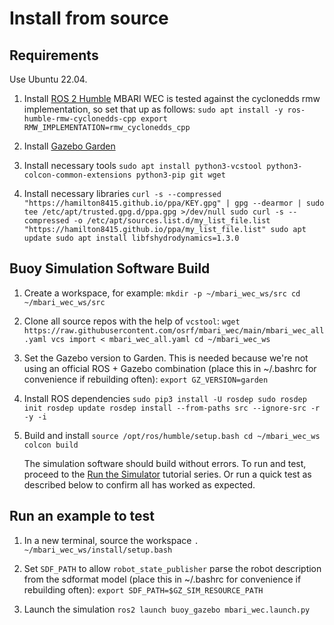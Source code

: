 # Install from source

## Requirements
Use Ubuntu 22.04.

1. Install [ROS 2 Humble](https://docs.ros.org/en/humble/index.html)
    MBARI WEC is tested against the cyclonedds rmw implementation, so set that up as follows:
        ```
        sudo apt install -y ros-humble-rmw-cyclonedds-cpp
        export RMW_IMPLEMENTATION=rmw_cyclonedds_cpp
        ```

2. Install [Gazebo Garden](https://gazebosim.org/docs/garden)

3. Install necessary tools
        ```
        sudo apt install python3-vcstool python3-colcon-common-extensions python3-pip git wget
        ```

4. Install necessary libraries
        ```
        curl -s --compressed "https://hamilton8415.github.io/ppa/KEY.gpg" | gpg --dearmor | sudo tee /etc/apt/trusted.gpg.d/ppa.gpg >/dev/null
        sudo curl -s --compressed -o /etc/apt/sources.list.d/my_list_file.list "https://hamilton8415.github.io/ppa/my_list_file.list"
        sudo apt update
        sudo apt install libfshydrodynamics=1.3.0
        ```


## Buoy Simulation Software Build

1. Create a workspace, for example:
        ```
        mkdir -p ~/mbari_wec_ws/src
        cd ~/mbari_wec_ws/src
        ```

2. Clone all source repos with the help of `vcstool`:
        ```
        wget https://raw.githubusercontent.com/osrf/mbari_wec/main/mbari_wec_all.yaml
        vcs import < mbari_wec_all.yaml
        cd ~/mbari_wec_ws
        ```

3. Set the Gazebo version to Garden. This is needed because we're not using an
   official ROS + Gazebo combination (place this in ~/.bashrc for convenience if rebuilding often):
        ```
        export GZ_VERSION=garden
        ```

4. Install ROS dependencies
        ```
        sudo pip3 install -U rosdep
        sudo rosdep init
        rosdep update
        rosdep install --from-paths src --ignore-src -r -y -i
        ```

5. Build and install
        ```
        source /opt/ros/humble/setup.bash
        cd ~/mbari_wec_ws
        colcon build
        ```

   The simulation software should build without errors.  To run and test, proceed to the
   [Run the Simulator](../../../tutorials/#running-the-simulator) tutorial series.  Or run a quick
   test as described below to confirm all has worked as expected.

## Run an example to test

1. In a new terminal, source the workspace
        ```
        . ~/mbari_wec_ws/install/setup.bash
        ```

1. Set `SDF_PATH` to allow `robot_state_publisher` parse the robot description
   from the sdformat model (place this in ~/.bashrc for convenience if rebuilding often):
       ```
       export SDF_PATH=$GZ_SIM_RESOURCE_PATH
       ```

1. Launch the simulation
        ```
        ros2 launch buoy_gazebo mbari_wec.launch.py
        ```

